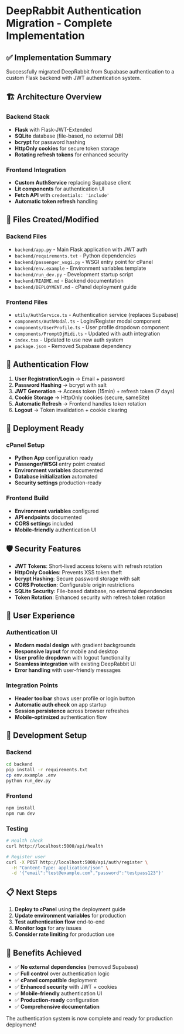 # DeepRabbit Authentication Migration - Complete Implementation

## ✅ Implementation Summary

Successfully migrated DeepRabbit from Supabase authentication to a custom Flask backend with JWT authentication system.

## 🏗️ Architecture Overview

### Backend Stack
- **Flask** with Flask-JWT-Extended
- **SQLite** database (file-based, no external DB)
- **bcrypt** for password hashing
- **HttpOnly cookies** for secure token storage
- **Rotating refresh tokens** for enhanced security

### Frontend Integration
- **Custom AuthService** replacing Supabase client
- **Lit components** for authentication UI
- **Fetch API** with `credentials: 'include'`
- **Automatic token refresh** handling

## 📁 Files Created/Modified

### Backend Files
- `backend/app.py` - Main Flask application with JWT auth
- `backend/requirements.txt` - Python dependencies
- `backend/passenger_wsgi.py` - WSGI entry point for cPanel
- `backend/env.example` - Environment variables template
- `backend/run_dev.py` - Development startup script
- `backend/README.md` - Backend documentation
- `backend/DEPLOYMENT.md` - cPanel deployment guide

### Frontend Files
- `utils/AuthService.ts` - Authentication service (replaces Supabase)
- `components/AuthModal.ts` - Login/Register modal component
- `components/UserProfile.ts` - User profile dropdown component
- `components/PromptDjMidi.ts` - Updated with auth integration
- `index.tsx` - Updated to use new auth system
- `package.json` - Removed Supabase dependency

## 🔐 Authentication Flow

1. **User Registration/Login** → Email + password
2. **Password Hashing** → bcrypt with salt
3. **JWT Generation** → Access token (15min) + refresh token (7 days)
4. **Cookie Storage** → HttpOnly cookies (secure, sameSite)
5. **Automatic Refresh** → Frontend handles token rotation
6. **Logout** → Token invalidation + cookie clearing

## 🚀 Deployment Ready

### cPanel Setup
- **Python App** configuration ready
- **Passenger/WSGI** entry point created
- **Environment variables** documented
- **Database initialization** automated
- **Security settings** production-ready

### Frontend Build
- **Environment variables** configured
- **API endpoints** documented
- **CORS settings** included
- **Mobile-friendly** authentication UI

## 🛡️ Security Features

- **JWT Tokens**: Short-lived access tokens with refresh rotation
- **HttpOnly Cookies**: Prevents XSS token theft
- **bcrypt Hashing**: Secure password storage with salt
- **CORS Protection**: Configurable origin restrictions
- **SQLite Security**: File-based database, no external dependencies
- **Token Rotation**: Enhanced security with refresh token rotation

## 📱 User Experience

### Authentication UI
- **Modern modal design** with gradient backgrounds
- **Responsive layout** for mobile and desktop
- **User profile dropdown** with logout functionality
- **Seamless integration** with existing DeepRabbit UI
- **Error handling** with user-friendly messages

### Integration Points
- **Header toolbar** shows user profile or login button
- **Automatic auth check** on app startup
- **Session persistence** across browser refreshes
- **Mobile-optimized** authentication flow

## 🔧 Development Setup

### Backend
```bash
cd backend
pip install -r requirements.txt
cp env.example .env
python run_dev.py
```

### Frontend
```bash
npm install
npm run dev
```

### Testing
```bash
# Health check
curl http://localhost:5000/api/health

# Register user
curl -X POST http://localhost:5000/api/auth/register \
  -H "Content-Type: application/json" \
  -d '{"email":"test@example.com","password":"testpass123"}'
```

## 📋 Next Steps

1. **Deploy to cPanel** using the deployment guide
2. **Update environment variables** for production
3. **Test authentication flow** end-to-end
4. **Monitor logs** for any issues
5. **Consider rate limiting** for production use

## 🎯 Benefits Achieved

- ✅ **No external dependencies** (removed Supabase)
- ✅ **Full control** over authentication logic
- ✅ **cPanel compatible** deployment
- ✅ **Enhanced security** with JWT + cookies
- ✅ **Mobile-friendly** authentication UI
- ✅ **Production-ready** configuration
- ✅ **Comprehensive documentation**

The authentication system is now complete and ready for production deployment!

